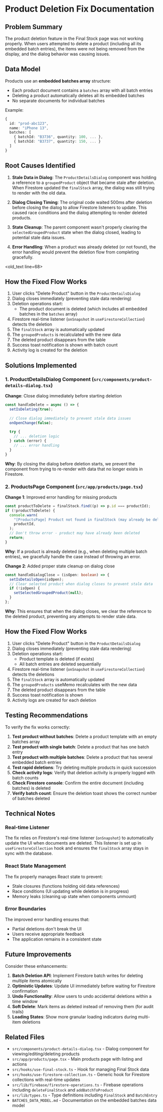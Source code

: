 # Product Deletion Fix Documentation

## Problem Summary

The product deletion feature in the Final Stock page was not working properly. When users attempted to delete a product (including all its embedded batch entries), the items were not being removed from the display, and the dialog behavior was causing issues.

## Data Model

Products use an **embedded batches array** structure:
- Each product document contains a `batches` array with all batch entries
- Deleting a product automatically deletes all its embedded batches
- No separate documents for individual batches

Example:
```typescript
{
  id: "prod-abc123",
  name: "iPhone 13",
  batches: [
    { batchId: "B3736", quantity: 100, ... },
    { batchId: "B3737", quantity: 150, ... }
  ]
}
```

## Root Causes Identified

1. **Stale Data in Dialog**: The `ProductDetailsDialog` component was holding a reference to a `groupedProduct` object that became stale after deletion. When Firestore updated the `finalStock` array, the dialog was still trying to render with the old data.

2. **Dialog Closing Timing**: The original code waited 500ms after deletion before closing the dialog to allow Firestore listeners to update. This caused race conditions and the dialog attempting to render deleted products.

3. **State Cleanup**: The parent component wasn't properly clearing the `selectedGroupedProduct` state when the dialog closed, leading to potential stale data issues.

4. **Error Handling**: When a product was already deleted (or not found), the error handling would prevent the deletion flow from completing gracefully.
</text>

<old_text line=68>
## How the Fixed Flow Works

1. User clicks "Delete Product" button in the `ProductDetailsDialog`
2. Dialog closes immediately (preventing stale data rendering)
3. Deletion operations start:
   - The product document is deleted (which includes all embedded batches in the `batches` array)
4. Firestore real-time listener (`onSnapshot` in `useFirestoreCollection`) detects the deletion
5. The `finalStock` array is automatically updated
6. The `groupedProducts` is recalculated with the new data
7. The deleted product disappears from the table
8. Success toast notification is shown with batch count
9. Activity log is created for the deletion

## Solutions Implemented

### 1. ProductDetailsDialog Component (`src/components/product-details-dialog.tsx`)

**Change**: Close dialog immediately before starting deletion
```typescript
const handleDelete = async () => {
  setIsDeleting(true);
  
  // Close dialog immediately to prevent stale data issues
  onOpenChange(false);
  
  try {
    // ... deletion logic
  } catch (error) {
    // ... error handling
  }
}
```

**Why**: By closing the dialog before deletion starts, we prevent the component from trying to re-render with data that no longer exists in Firestore.

### 2. ProductsPage Component (`src/app/products/page.tsx`)

**Change 1**: Improved error handling for missing products
```typescript
const productToDelete = finalStock.find((p) => p.id === productId);
if (!productToDelete) {
  console.warn(
    "[ProductsPage] Product not found in finalStock (may already be deleted):",
    productId,
  );
  // Don't throw error - product may have already been deleted
  return;
}
```

**Why**: If a product is already deleted (e.g., when deleting multiple batch entries), we gracefully handle the case instead of throwing an error.

**Change 2**: Added proper state cleanup on dialog close
```typescript
const handleDialogClose = (isOpen: boolean) => {
  setIsDetailsOpen(isOpen);
  // Clear selected product when dialog closes to prevent stale data
  if (!isOpen) {
    setSelectedGroupedProduct(null);
  }
};
```

**Why**: This ensures that when the dialog closes, we clear the reference to the deleted product, preventing any attempts to render stale data.

## How the Fixed Flow Works

1. User clicks "Delete Product" button in the `ProductDetailsDialog`
2. Dialog closes immediately (preventing stale data rendering)
3. Deletion operations start:
   - Product template is deleted (if exists)
   - All batch entries are deleted sequentially
4. Firestore real-time listener (`onSnapshot` in `useFirestoreCollection`) detects the deletions
5. The `finalStock` array is automatically updated
6. The `groupedProducts` useMemo recalculates with the new data
7. The deleted product disappears from the table
8. Success toast notification is shown
9. Activity logs are created for each deletion

## Testing Recommendations

To verify the fix works correctly:

1. **Test product without batches**: Delete a product template with an empty batches array
2. **Test product with single batch**: Delete a product that has one batch entry
3. **Test product with multiple batches**: Delete a product that has several embedded batch entries
4. **Test rapid deletions**: Try deleting multiple products in quick succession
5. **Check activity logs**: Verify that deletion activity is properly logged with batch counts
6. **Check Firestore console**: Confirm the entire document (including batches) is deleted
7. **Verify batch count**: Ensure the deletion toast shows the correct number of batches deleted

## Technical Notes

### Real-time Listener
The fix relies on Firestore's real-time listener (`onSnapshot`) to automatically update the UI when documents are deleted. This listener is set up in `useFirestoreCollection` hook and ensures the `finalStock` array stays in sync with the database.

### React State Management
The fix properly manages React state to prevent:
- Stale closures (functions holding old data references)
- Race conditions (UI updating while deletion is in progress)
- Memory leaks (cleaning up state when components unmount)

### Error Boundaries
The improved error handling ensures that:
- Partial deletions don't break the UI
- Users receive appropriate feedback
- The application remains in a consistent state

## Future Improvements

Consider these enhancements:

1. **Batch Deletion API**: Implement Firestore batch writes for deleting multiple items atomically
2. **Optimistic Updates**: Update UI immediately before waiting for Firestore confirmation
3. **Undo Functionality**: Allow users to undo accidental deletions within a time window
4. **Soft Delete**: Mark items as deleted instead of removing them (for audit trails)
5. **Loading States**: Show more granular loading indicators during multi-item deletions

## Related Files

- `src/components/product-details-dialog.tsx` - Dialog component for viewing/editing/deleting products
- `src/app/products/page.tsx` - Main products page with listing and actions
- `src/hooks/use-final-stock.ts` - Hook for managing Final Stock data
- `src/hooks/use-firestore-collection.ts` - Generic hook for Firestore collections with real-time updates
- `src/lib/firebase/firestore-operations.ts` - Firebase operations including `deleteFinalStock` and `addBatchToProduct`
- `src/lib/types.ts` - Type definitions including `FinalStock` and `BatchEntry`
- `BATCHES_DATA_MODEL.md` - Documentation on the embedded batches data model
